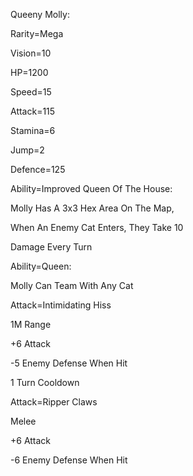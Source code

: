 Queeny Molly:

Rarity=Mega

Vision=10

HP=1200

Speed=15

Attack=115

Stamina=6

Jump=2

Defence=125

Ability=Improved Queen Of The House:

Molly Has A 3x3 Hex Area On The Map,

When An Enemy Cat Enters, They Take 10

Damage Every Turn

Ability=Queen:

Molly Can Team With Any Cat

Attack=Intimidating Hiss

1M Range

+6 Attack

-5 Enemy Defense When Hit

1 Turn Cooldown

Attack=Ripper Claws

Melee

+6 Attack

-6 Enemy Defense When Hit

